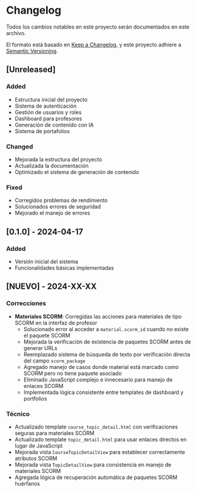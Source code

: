 # Changelog

Todos los cambios notables en este proyecto serán documentados en este archivo.

El formato está basado en [Keep a Changelog](https://keepachangelog.com/en/1.0.0/),
y este proyecto adhiere a [Semantic Versioning](https://semver.org/spec/v2.0.0.html).

## [Unreleased]

### Added
- Estructura inicial del proyecto
- Sistema de autenticación
- Gestión de usuarios y roles
- Dashboard para profesores
- Generación de contenido con IA
- Sistema de portafolios

### Changed
- Mejorada la estructura del proyecto
- Actualizada la documentación
- Optimizado el sistema de generación de contenido

### Fixed
- Corregidos problemas de rendimiento
- Solucionados errores de seguridad
- Mejorado el manejo de errores

## [0.1.0] - 2024-04-17

### Added
- Versión inicial del sistema
- Funcionalidades básicas implementadas

## [NUEVO] - 2024-XX-XX

### Correcciones
- **Materiales SCORM**: Corregidas las acciones para materiales de tipo SCORM en la interfaz de profesor
  - Solucionado error al acceder a `material.scorm_id` cuando no existe el paquete SCORM
  - Mejorada la verificación de existencia de paquetes SCORM antes de generar URLs
  - Reemplazado sistema de búsqueda de texto por verificación directa del campo `scorm_package`
  - Agregado manejo de casos donde material está marcado como SCORM pero no tiene paquete asociado
  - Eliminado JavaScript complejo e innecesario para manejo de enlaces SCORM
  - Implementada lógica consistente entre templates de dashboard y portfolios

### Técnico
- Actualizado template `course_topic_detail.html` con verificaciones seguras para materiales SCORM
- Actualizado template `topic_detail.html` para usar enlaces directos en lugar de JavaScript
- Mejorada vista `CourseTopicDetailView` para establecer correctamente atributos SCORM
- Mejorada vista `TopicDetailView` para consistencia en manejo de materiales SCORM
- Agregada lógica de recuperación automática de paquetes SCORM huérfanos 